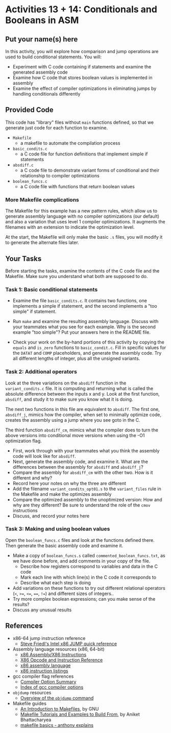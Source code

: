 # Activities 13 + 14: Conditionals and Booleans in ASM
## Put your name(s) here

In this activity, you will explore how comparison and jump operations are used
to build conditional statements. You will:
- Experiment with C code containing if statements and examine the generated assembly code
- Examine how C code that stores boolean values is implemented in assembly
- Examine the effect of compiler optimizations in eliminating jumps by handling conditionals differently

## Provided Code

This code has "library" files without `main` functions defined, so that we generate just code for each function to examine.
- `Makefile`
    - a makefile to automate the compilation process
- `basic_condits.c`
    - a C code file for function definitions that implement simple if statements
- `absdiff.c`
    - a C code file to demonstrate variant forms of conditional and their relationship to compiler optimizations
- `boolean_funcs.c`
    - a C code file with functions that return boolean values

### More Makefile complications

The Makefile for this example has a new pattern rules, which allow us
to generate assembly language with no compiler optimizations (our default) and also a 
variation that uses level 1 compiler optimizations. It augments the filenames with an extension to indicate the optimization level.

At the start, the Makefile will only make the basic `.s` files, you will modify it to generate the alternate files later.


## Your Tasks

Before starting the tasks, examine the contents of the C code file and the Makefile. Make sure you understand what both are supposed to do.

### Task 1: Basic conditional statements

- Examine the file `basic_condits.c`. It contains two functions, one implements a simple if statement, and the second implements a "too simple" if statement.

- Run `make` and examine the resulting assembly language. Discuss with your teammates what you see for each example. Why is the second example "too simple"? Put your answers here in the README file.

- Check your work on the by-hand portions of this activity by copying the `equals` and `is_zero` functions to `basic_condit.c`. Fill in specific values for the `DATAT` and `COMP` placeholders, and generate the assembly code. Try all different lengths of integer, plus all the unsigned variants. 

### Task 2: Additional operators

Look at the three variations on the `absdiff` function in the `variant_condits.c` file. It is computing and returning what is called the absolute difference between the inputs x and y. Look at the first function, `absdiff`, and study it to make sure you know what it is doing.

The next two functions in this file are equivalent to `absdiff`. The first one, `absdiff_j`, mimics how the compiler, when set to minimally optimize code, creates the assembly using a jump where you see goto in the C.

The third function `absdiff_cm`, mimics what the compiler does to turn the above versions into conditional move versions when using the -O1 optimization flag.

- First, work through with your teammates what you think the assembly code will look like for `absdiff`.
- Next, generate the assembly code, and examine it. What are the differences between the assembly for `absdiff` and `absdiff_j`?
- Compare the assembly for `absdiff_cm` with the other two. How is it different and why?
- Record here your notes on why the three are different
- Add the filename `variant_condits_opt01.s` to the `variant_files` rule in the Makefile and make the optimizes assembly
- Compare the optimized assembly to the unoptimized version: How and why are they different? Be sure to understand the role of the `cmov` instructions
- Discuss, and record your notes here


### Task 3: Making and using boolean values

Open the `boolean_funcs.c` files and look at the functions defined there. Then generate the basic assembly code and examine it.

- Make a copy of `boolean_funcs.s` called `commented_boolean_funcs.txt`, as we have done before, and add comments in your copy of the file. 
    - Describe how registers correspond to variables and data in the C code
    - Mark each line with which line(s) in the C code it corresponds to
    - Describe what each step is doing
- Add variations on these functions to try out different relational operators (`<`, `>=`, `<=`, `==`, `!=`) and different sizes of integers..
- Try more complex boolean expressions; can you make sense of the results?
- Discuss any unusual results

## References

- x86-64 jump instruction reference
    - [Steve Friedl's Intel x86 JUMP quick reference](http://unixwiz.net/techtips/x86-jumps.html)
- Assembly language resources (x86, 64-bit)
    - [x86 Assembly/X86 Instructions](http://en.wikibooks.org/wiki/X86_Assembly/X86_Instructions)
    - [X86 Opcode and Instruction Reference](http://ref.x86asm.net/coder64.html)
    - [x86 assembly language](http://en.wikipedia.org/wiki/X86_assembly_language)
    - [x86 instruction listings](http://en.wikipedia.org/wiki/X86_instruction_listings)
- gcc compiler flag references
    - [Compiler Option Summary](https://gcc.gnu.org/onlinedocs/gcc/Option-Summary.html)
    - [Index of gcc compiler options](https://gcc.gnu.org/onlinedocs/gcc/Option-Index.html)
- `objdump` resources
    - [Overview of the `objdump` command](https://www.thegeekstuff.com/2012/09/objdump-examples/)
- Makefile guides
  - [An Introduction to Makefiles](https://www.gnu.org/software/make/manual/html_node/Introduction.html), by GNU
  - [Makefile Tutorials and Examples to Build From](https://earthly.dev/blog/make-tutorial/), by Aniket Bhattacharyea
  - [makefile basics - anthony explains](https://www.youtube.com/watch?v=20GC9mYoFGs)
